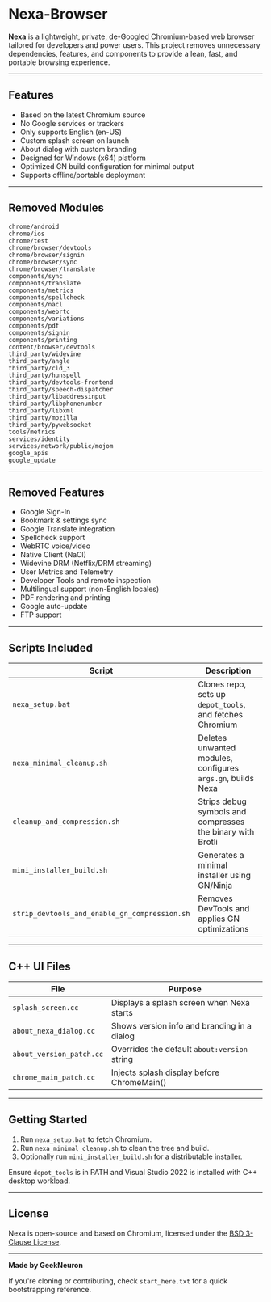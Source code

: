 # Nexa-Browser

**Nexa** is a lightweight, private, de-Googled Chromium-based web browser tailored for developers and power users. This project removes unnecessary dependencies, features, and components to provide a lean, fast, and portable browsing experience.

---

## Features

- Based on the latest Chromium source
- No Google services or trackers
- Only supports English (en-US)
- Custom splash screen on launch
- About dialog with custom branding
- Designed for Windows (x64) platform
- Optimized GN build configuration for minimal output
- Supports offline/portable deployment

---

## Removed Modules

```
chrome/android
chrome/ios
chrome/test
chrome/browser/devtools
chrome/browser/signin
chrome/browser/sync
chrome/browser/translate
components/sync
components/translate
components/metrics
components/spellcheck
components/nacl
components/webrtc
components/variations
components/pdf
components/signin
components/printing
content/browser/devtools
third_party/widevine
third_party/angle
third_party/cld_3
third_party/hunspell
third_party/devtools-frontend
third_party/speech-dispatcher
third_party/libaddressinput
third_party/libphonenumber
third_party/libxml
third_party/mozilla
third_party/pywebsocket
tools/metrics
services/identity
services/network/public/mojom
google_apis
google_update
```

---

## Removed Features

- Google Sign-In
- Bookmark & settings sync
- Google Translate integration
- Spellcheck support
- WebRTC voice/video
- Native Client (NaCl)
- Widevine DRM (Netflix/DRM streaming)
- User Metrics and Telemetry
- Developer Tools and remote inspection
- Multilingual support (non-English locales)
- PDF rendering and printing
- Google auto-update
- FTP support

---

## Scripts Included

| Script | Description |
|--------|-------------|
| `nexa_setup.bat` | Clones repo, sets up `depot_tools`, and fetches Chromium |
| `nexa_minimal_cleanup.sh` | Deletes unwanted modules, configures `args.gn`, builds Nexa |
| `cleanup_and_compression.sh` | Strips debug symbols and compresses the binary with Brotli |
| `mini_installer_build.sh` | Generates a minimal installer using GN/Ninja |
| `strip_devtools_and_enable_gn_compression.sh` | Removes DevTools and applies GN optimizations |

---

## C++ UI Files

| File | Purpose |
|------|---------|
| `splash_screen.cc` | Displays a splash screen when Nexa starts |
| `about_nexa_dialog.cc` | Shows version info and branding in a dialog |
| `about_version_patch.cc` | Overrides the default `about:version` string |
| `chrome_main_patch.cc` | Injects splash display before ChromeMain() |

---

## Getting Started

1. Run `nexa_setup.bat` to fetch Chromium.
2. Run `nexa_minimal_cleanup.sh` to clean the tree and build.
3. Optionally run `mini_installer_build.sh` for a distributable installer.

Ensure `depot_tools` is in PATH and Visual Studio 2022 is installed with C++ desktop workload.

---

## License

Nexa is open-source and based on Chromium, licensed under the [BSD 3-Clause License](https://opensource.org/licenses/BSD-3-Clause).

---

**Made by GeekNeuron**

If you're cloning or contributing, check `start_here.txt` for a quick bootstrapping reference.
